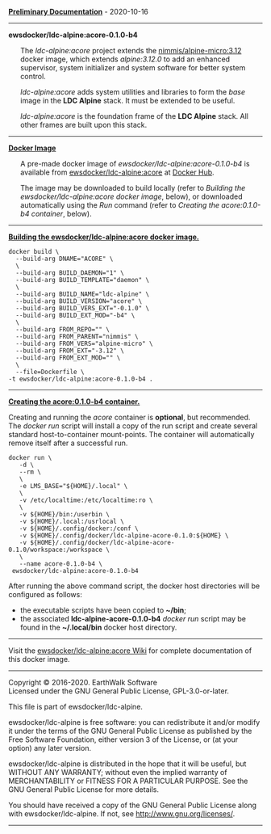 <b><u>Preliminary Documentation</u></b> - 2020-10-16
<hr />
<b>ewsdocker/ldc-alpine:acore-0.1.0-b4</b>

<ul>
 <p>
  The <i>ldc-alpine:acore</i> project extends the 
  <a href="https://github.com/nimmis/alpine-micro">nimmis/alpine-micro:3.12</a>
  docker image, which extends <i>alpine:3.12.0</i> to add an enhanced supervisor,
  system initializer and system software for better system control. 
 </p>

 <p>
  <i>ldc-alpine:acore</i> adds system utilities and libraries to form the 
  <i>base</i> image in the <b>LDC Alpine</b> stack. It must be extended to be useful.
 </p>

 <p>
  <i>ldc-alpine:acore</i> is the foundation frame of the <b>LDC Alpine</b> stack. 
  All other frames are built upon this stack.
 </p>
</ul>

______  

<b><u>Docker Image</u></b>  
<ul>  
A pre-made docker image of <i>ewsdocker/ldc-alpine:acore-0.1.0-b4</i> is available from <a href="https://hub.docker.com/r/ewsdocker/ldc-alpine:acore/">ewsdocker/ldc-alpine:acore</a> at <a href="https://hub.docker.com">Docker Hub</a>.  
<p>
The image may be downloaded to build locally (refer to <i>Building the ewsdocker/ldc-alpine:acore docker image</i>, below), or downloaded automatically using the <i>Run</i> command (refer to <i>Creating the acore:0.1.0-b4 container</i>, below).
</p>
</ul>  

______  

<b><u>Building the ewsdocker/ldc-alpine:acore docker image.</u></b>  
<p>

    docker build \
      --build-arg DNAME="ACORE" \
      \
      --build-arg BUILD_DAEMON="1" \
      --build-arg BUILD_TEMPLATE="daemon" \
      \
      --build-arg BUILD_NAME="ldc-alpine" \
      --build-arg BUILD_VERSION="acore" \
      --build-arg BUILD_VERS_EXT="-0.1.0" \
      --build-arg BUILD_EXT_MOD="-b4" \
      \
      --build-arg FROM_REPO="" \
      --build-arg FROM_PARENT="nimmis" \
      --build-arg FROM_VERS="alpine-micro" \
      --build-arg FROM_EXT="-3.12" \
      --build-arg FROM_EXT_MOD="" \
      \
      --file=Dockerfile \
    -t ewsdocker/ldc-alpine:acore-0.1.0-b4 .  


</p>  

<hr />

<b><u>Creating the acore:0.1.0-b4 container.</u></b>

<p>
    Creating and running the <i>acore</i> container is <b>optional</b>, but recommended.  
    The <i>docker run</i> script will install a copy of the run script and create 
    several standard host-to-container mount-points.  
    The container will automatically remove itself after a successful run.
</p>

<p>

    docker run \  
       -d \  
       --rm \  
       \  
       -e LMS_BASE="${HOME}/.local" \  
       \  
       -v /etc/localtime:/etc/localtime:ro \  
       \  
       -v ${HOME}/bin:/userbin \  
       -v ${HOME}/.local:/usrlocal \  
       -v ${HOME}/.config/docker:/conf \  
       -v ${HOME}/.config/docker/ldc-alpine-acore-0.1.0:${HOME} \  
       -v ${HOME}/.config/docker/ldc-alpine-acore-0.1.0/workspace:/workspace \  
       \  
       --name acore-0.1.0-b4 \  
     ewsdocker/ldc-alpine:acore-0.1.0-b4  

</p>

<p>
 After running the above command script, the docker host directories will be 
 configured as follows:
 <ul>
  <li>the executable scripts have been copied to <b>~/bin</b>;</li>
  <li>the associated <b>ldc-alpine-acore-0.1.0-b4</b> <i>docker run</i> script 
      may be found in the <b>~/.local/bin</b> docker host directory.
  </li>
 </ul>
</p>  

<hr /> 

Visit the <a href="https://github.com/ewsdocker/ldc-alpine:acore/wiki/QuickStart">ewsdocker/ldc-alpine:acore Wiki</a> for complete documentation of this docker image.  

<hr />

<p>
 Copyright © 2016-2020. EarthWalk Software
 <br/>
 Licensed under the GNU General Public License, GPL-3.0-or-later.
</p>

<p>
 This file is part of ewsdocker/ldc-alpine.
</p>

<p>
 ewsdocker/ldc-alpine is free software: you can redistribute 
 it and/or modify it under the terms of the GNU General Public License 
 as published by the Free Software Foundation, either version 3 of the 
 License, or (at your option) any later version.
</p>

<p>
 ewsdocker/ldc-alpine is distributed in the hope that it will 
 be useful, but WITHOUT ANY WARRANTY; without even the implied warranty 
 of MERCHANTABILITY or FITNESS FOR A PARTICULAR PURPOSE.  See the
 GNU General Public License for more details.
</p>

<p>
 You should have received a copy of the GNU General Public License
 along with ewsdocker/ldc-alpine.  
 If not, see 
 <a href="http://www.gnu.org/licenses/">http://www.gnu.org/licenses/</a>.
</p>

<hr />
